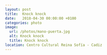 ```yaml
---
layout: post
title:  Knock knock
date:   2018-04-30 00:00:00 +0100
categories: photo
image:
  url: /photos/mano-puerta.jpg
  alt: Knock knock
  title: Knock knock
location: Centro Cultural Reina Sofía - Cadiz
---
```



